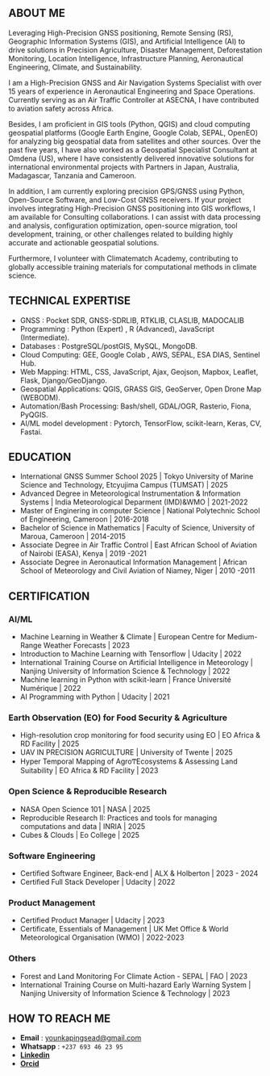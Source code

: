 ## ABOUT ME

Leveraging High-Precision GNSS positioning, Remote Sensing (RS), Geographic Information Systems (GIS), and Artificial Intelligence (AI) to drive solutions in Precision Agriculture, Disaster Management, Deforestation Monitoring, Location Intelligence, Infrastructure Planning, Aeronautical Engineering, Climate, and Sustainability.

I am a High-Precision GNSS and Air Navigation Systems Specialist with over 15 years of experience in Aeronautical Engineering and Space Operations. Currently serving as an Air Traffic Controller at ASECNA, I have contributed to aviation safety across  Africa.

Besides, I am proficient in GIS tools (Python, QGIS) and cloud computing geospatial platforms (Google Earth Engine, Google Colab, SEPAL, OpenEO) for analyzing big geospatial data from satellites and other sources. Over the past five years, I have also worked as a Geospatial Specialist Consultant at Omdena (US), where I have consistently delivered innovative solutions for international environmental projects with Partners in Japan, Australia,  Madagascar, Tanzania and Cameroon. 

In addition, I am currently exploring precision GPS/GNSS using Python, Open-Source Software, and Low-Cost GNSS receivers. If your project involves integrating High-Precision GNSS positioning into GIS workflows, I am available for Consulting collaborations. I can assist with data processing and analysis, configuration optimization, open-source migration, tool development, training, or other challenges related to building highly accurate and actionable geospatial solutions.

Furthermore, I volunteer with Climatematch Academy, contributing to globally accessible training materials for computational methods in climate science.

## TECHNICAL EXPERTISE
- GNSS : Pocket SDR, GNSS-SDRLIB, RTKLIB, CLASLIB, MADOCALIB
- Programming : Python (Expert) , R (Advanced), JavaScript (Intermediate).
- Databases : PostgreSQL/postGIS, MySQL, MongoDB.
- Cloud Computing: GEE, Google Colab , AWS, SEPAL, ESA DIAS, Sentinel Hub.
- Web Mapping: HTML, CSS, JavaScript, Ajax, Geojson, Mapbox, Leaflet, Flask, Django/GeoDjango.
- Geospatial  Applications: QGIS, GRASS GIS, GeoServer,  Open Drone Map (WEBODM).
- Automation/Bash Processing: Bash/shell, GDAL/OGR, Rasterio, Fiona, PyQGIS.
- AI/ML model development : Pytorch, TensorFlow, scikit-learn, Keras, CV, Fastai.

## EDUCATION
- International GNSS Summer School 2025 | Tokyo University of Marine Science and Technology, Etcyujima Campus (TUMSAT) | 2025
- Advanced Degree in Meteorological Instrumentation & Information Systems | India Meteorological Deparment (IMD)&WMO | 2021-2022
- Master of Enginering in computer Science | National Polytechnic School of Engineering, Cameroon | 2016-2018
- Bachelor of Science in Mathematics | Faculty of Science, University of Maroua, Cameroon | 2014-2015
- Associate Degree in Air Traffic Control | East African School of Aviation of Nairobi (EASA), Kenya | 2019 -2021
- Associate Degree in Aeronautical Information Management | African School of Meteorology and Civil Aviation of Niamey, Niger | 2010 -2011

## CERTIFICATION
### AI/ML
- Machine Learning in Weather & Climate | European Centre for Medium-Range Weather Forecasts | 2023
- Introduction to Machine Learning with Tensorflow | Udacity | 2022
- International Training Course on Artificial Intelligence in Meteorology  | Nanjing University of Information Science & Technology | 2022
- Machine learning in Python with scikit-learn | France Université Numérique | 2022
- AI Programming with Python | Udacity | 2021
### Earth Observation (EO) for Food Security  & Agriculture
- High-resolution crop monitoring for food security using EO | EO Africa & RD Facility | 2025
- UAV IN PRECISION AGRICULTURE | University of Twente | 2025
- Hyper Temporal Mapping of AgroͲEcosystems & Assessing Land Suitability | EO Africa & RD Facility | 2023
### Open Science & Reproducible Research
- NASA Open Science 101 | NASA | 2025
- Reproducible Research II: Practices and tools for managing computations and data | INRIA | 2025
- Cubes & Clouds | Eo College | 2025
### Software Engineering
- Certified Software Engineer, Back-end | ALX & Holberton | 2023 - 2024
- Certified Full Stack Developer | Udacity | 2022
### Product Management
- Certified Product Manager | Udacity | 2023
- Certificate, Essentials of Management | UK Met Office & World Meteorological Organisation (WMO) | 2022-2023
### Others
- Forest and Land Monitoring For Climate Action - SEPAL | FAO | 2023
- International Training Course on Multi-hazard Early Warning System | Nanjing University of Information Science & Technology | 2023

## HOW TO REACH ME
- **Email** : <younkapingsead@gmail.com>
- **Whatsapp** : `+237 693 46 23 95`
- **[Linkedin](https://www.linkedin.com/in/duplex-younkap-nina-engineer/)**
- **[Orcid](https://orcid.org/0009-0001-6918-2928)**

<!--
**YOUNKAP/YOUNKAP** is a ✨ _special_ ✨ repository because its `README.md` (this file) appears on your GitHub profile.

Here are some ideas to get you started:

- 🔭 I’m currently working on ...
- 🌱 I’m currently learning ...
- 👯 I’m looking to collaborate on ...
- 🤔 I’m looking for help with ...
- 💬 Ask me about ...
- 📫 How to reach me: ...
- 😄 Pronouns: ...
- ⚡ Fun fact: ...
-->

